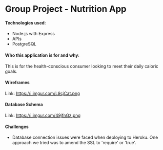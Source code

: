 # Group Project - Nutrition App

#### Technologies used:
- Node.js with Express
- APIs
- PostgreSQL

#### Who this application is for and why:
This is for the health-conscious consumer looking to meet their daily caloric goals. 

#### Wireframes
Link: https://i.imgur.com/L9cjCat.png

#### Database Schema
Link: https://i.imgur.com/49jfnGz.png

#### Challenges

- Database connection issues were faced when deploying to Heroku. One approach we tried was to amend the SSL to 'require' or 'true'.
<!-- Explanations of the technologies used
A few paragraphs about the general approach you took
Link to your user stories – who are your users, what do they want, and why?
Link to your wireframes – sketches of major views / interfaces in your application
Link to your diagrams - database schema
Descriptions of any unsolved problems or major hurdles your team had to overcome -->
